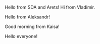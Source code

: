 Hello from SDA and Arets!
Hi from Vladimir.

Hello from Aleksandr!

Good morning from Kaisa!

Hello everyone!
